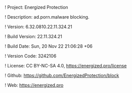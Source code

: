 ! Project: Energized Protection

! Description: ad.porn.malware blocking.

! Version: 6.32.0810.22.11.324.21

! Build Version: 22.11.324.21

! Build Date: Sun, 20 Nov 22 21:06:28 +06

! Version Code: 3242106

! License: CC BY-NC-SA 4.0, https://energized.pro/license

! Github: https://github.com/EnergizedProtection/block

! Web: https://energized.pro
